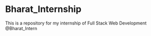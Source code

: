 # Bharat_Internship
This is a repository for my internship of Full Stack Web Development @Bharat_Intern
